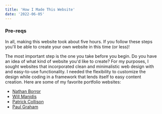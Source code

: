 ```yaml
---
title: 'How I Made This Website'
date: '2022-06-05'
---
```


### Pre-reqs

In all, making this website took about five hours. If you follow these steps you'll be able to create your own website in this time (or less)!

The most important step is the one you take before you begin. Do you have an idea of what kind of website you'd like to create? For my purposes, I sought websites that incorporated clean and minimalistic web design with and easy-to-use functionality. I needed the flexibility to customize the design while coding in a framework that lends itself to easy content creation. Here are some of my favorite portfolio websites:

- [Nathan Borror](https://nathan.run)
- [Will Manidis](https://www.willmanidis.com)
- [Patrick Collison](https://patrickcollison.com)
- [Paul Graham](http://paulgraham.com)


